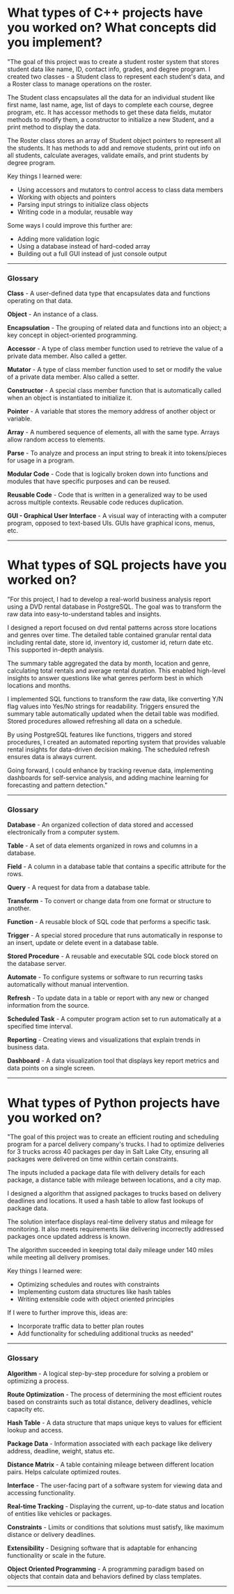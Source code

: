 # What types of C++ projects have you worked on? What concepts did you implement?
"The goal of this project was to create a student roster system that stores student data like name, ID, contact info, grades, and degree program. I created two classes - a Student class to represent each student's data, and a Roster class to manage operations on the roster.

The Student class encapsulates all the data for an individual student like first name, last name, age, list of days to complete each course, degree program, etc. It has accessor methods to get these data fields, mutator methods to modify them, a constructor to initialize a new Student, and a print method to display the data.

The Roster class stores an array of Student object pointers to represent all the students. It has methods to add and remove students, print out info on all students, calculate averages, validate emails, and print students by degree program.

Key things I learned were:

* Using accessors and mutators to control access to class data members
* Working with objects and pointers
* Parsing input strings to initialize class objects
* Writing code in a modular, reusable way

Some ways I could improve this further are:

* Adding more validation logic
* Using a database instead of hard-coded array
* Building out a full GUI instead of just console output

--------
### Glossary
**Class** - A user-defined data type that encapsulates data and functions operating on that data.

**Object** - An instance of a class.

**Encapsulation** - The grouping of related data and functions into an object; a key concept in object-oriented programming.

**Accessor** - A type of class member function used to retrieve the value of a private data member. Also called a getter.

**Mutator** - A type of class member function used to set or modify the value of a private data member. Also called a setter.

**Constructor** - A special class member function that is automatically called when an object is instantiated to initialize it.

**Pointer** - A variable that stores the memory address of another object or variable.

**Array** - A numbered sequence of elements, all with the same type. Arrays allow random access to elements.

**Parse** - To analyze and process an input string to break it into tokens/pieces for usage in a program.

**Modular Code** - Code that is logically broken down into functions and modules that have specific purposes and can be reused.

**Reusable Code** - Code that is written in a generalized way to be used across multiple contexts. Reusable code reduces duplication.

**GUI - Graphical User Interface** - A visual way of interacting with a computer program, opposed to text-based UIs. GUIs have graphical icons, menus, etc.

--------

# What types of SQL projects have you worked on?

"For this project, I had to develop a real-world business analysis report using a DVD rental database in PostgreSQL. The goal was to transform the raw data into easy-to-understand tables and insights.

I designed a report focused on dvd rental patterns across store locations and genres over time. The detailed table contained granular rental data including rental date, store id, inventory id, customer id, return date etc. This supported in-depth analysis.

The summary table aggregated the data by month, location and genre, calculating total rentals and average rental duration. This enabled high-level insights to answer questions like what genres perform best in which locations and months.

I implemented SQL functions to transform the raw data, like converting Y/N flag values into Yes/No strings for readability. Triggers ensured the summary table automatically updated when the detail table was modified. Stored procedures allowed refreshing all data on a schedule.

By using PostgreSQL features like functions, triggers and stored procedures, I created an automated reporting system that provides valuable rental insights for data-driven decision making. The scheduled refresh ensures data is always current.

Going forward, I could enhance by tracking revenue data, implementing dashboards for self-service analysis, and adding machine learning for forecasting and pattern detection."

--------
### Glossary

**Database** - An organized collection of data stored and accessed electronically from a computer system.

**Table** - A set of data elements organized in rows and columns in a database.

**Field** - A column in a database table that contains a specific attribute for the rows.

**Query** - A request for data from a database table.

**Transform** - To convert or change data from one format or structure to another.

**Function** - A reusable block of SQL code that performs a specific task.

**Trigger** - A special stored procedure that runs automatically in response to an insert, update or delete event in a database table.

**Stored Procedure** - A reusable and executable SQL code block stored on the database server.

**Automate** - To configure systems or software to run recurring tasks automatically without manual intervention.

**Refresh** - To update data in a table or report with any new or changed information from the source.

**Scheduled Task** - A computer program action set to run automatically at a specified time interval.

**Reporting** - Creating views and visualizations that explain trends in business data.

**Dashboard** - A data visualization tool that displays key report metrics and data points on a single screen.

--------

# What types of Python projects have you worked on?

"The goal of this project was to create an efficient routing and scheduling program for a parcel delivery company's trucks. I had to optimize deliveries for 3 trucks across 40 packages per day in Salt Lake City, ensuring all packages were delivered on time within certain constraints.

The inputs included a package data file with delivery details for each package, a distance table with mileage between locations, and a city map.

I designed a algorithm that assigned packages to trucks based on delivery deadlines and locations. It used a hash table to allow fast lookups of package data.

The solution interface displays real-time delivery status and mileage for monitoring. It also meets requirements like delivering incorrectly addressed packages once updated address is known.

The algorithm succeeded in keeping total daily mileage under 140 miles while meeting all delivery promises.

Key things I learned were:

* Optimizing schedules and routes with constraints
* Implementing custom data structures like hash tables
* Writing extensible code with object oriented principles

If I were to further improve this, ideas are:

* Incorporate traffic data to better plan routes
* Add functionality for scheduling additional trucks as needed"

--------
### Glossary

**Algorithm** - A logical step-by-step procedure for solving a problem or optimizing a process.

**Route Optimization** - The process of determining the most efficient routes based on constraints such as total distance, delivery deadlines, vehicle capacity etc.

**Hash Table** - A data structure that maps unique keys to values for efficient lookup and access.

**Package Data** - Information associated with each package like delivery address, deadline, weight, status etc.

**Distance Matrix** - A table containing mileage between different location pairs. Helps calculate optimized routes.

**Interface** - The user-facing part of a software system for viewing data and accessing functionality.

**Real-time Tracking** - Displaying the current, up-to-date status and location of entities like vehicles or packages.

**Constraints** - Limits or conditions that solutions must satisfy, like maximum distance or delivery deadlines.

**Extensibility** - Designing software that is adaptable for enhancing functionality or scale in the future.

**Object Oriented Programming** - A programming paradigm based on objects that contain data and behaviors defined by class templates.

--------


